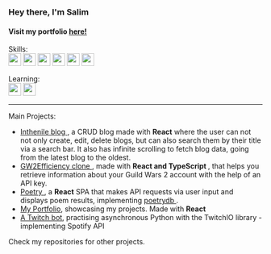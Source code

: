 
### Hey there, I'm Salim
  
#### Visit my portfolio <a href="https://inthenile.github.io/myportfolio/"> here! </a>

Skills: <br>
<img src="https://img.shields.io/badge/React-white?logo=React&logoColor=blue" height="25px"> 
<img src="https://img.shields.io/badge/TypeScript-blue?logo=typescript&logoColor=white" height="25px"> 
<img src="https://img.shields.io/badge/JavaScript-yellow?logo=javascript&logoColor=black" height="25px"> 
<img src="https://img.shields.io/badge/HTML-white?logo=html5&logoColor=orange" height="25px"> 
<img src="https://img.shields.io/badge/CSS-white?logo=css3&logoColor=blue" height="25px"> 
<img src="https://img.shields.io/badge/Git-white?logo=git&logoColor=orange" height="25px"> 

Learning: <br>
<img src="https://img.shields.io/badge/PHP-865091?logo=php&logoColor=white" height="25px"> 
<img src="https://img.shields.io/badge/MySQL-00000F?logo=mysql&logoColor=white" height="25px"> 

<hr>


Main Projects:  <ul class="projects">
                        <li> <a href="https://github.com/inthenile/blog"> Inthenile blog </a>, a CRUD blog made with <b>React</b> where the user can not not only create, edit, delete blogs, but can also search them by their title via a search bar. It also has infinite scrolling to fetch blog data, going from the latest blog to the oldest.</li>
                        <li> <a href="https://github.com/inthenile/gw2efficiencyclone"> GW2Efficiency clone </a>, made with <b> React and TypeScript </b>, that helps you retrieve information about your Guild Wars 2 account with the help of an API key.</li>
                        <li> <a href="https://github.com/inthenile/poetry-React-app" > Poetry </a>, a <b>React</b> SPA that makes API requests via user input and displays poem results, implementing <a href="https://github.com/thundercomb/poetrydb"> poetrydb </a>.</li>
                        <li><a href="https://github.com/inthenile/myportfolio" > My Portfolio</a>, showcasing my projects. Made with <b>React</b> </li>
                        <li><a href="https://github.com/inthenile/mytwitchbot"> A Twitch bot</a>, practising asynchronous Python with the TwitchIO library - implementing Spotify API</li>
                      </ul>
            Check my repositories for other projects.
